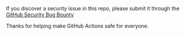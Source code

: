 If you discover a security issue in this repo, please submit it through the [GitHub Security Bug Bounty](https://hackerone.com/github)

Thanks for helping make GitHub Actions safe for everyone.
##
